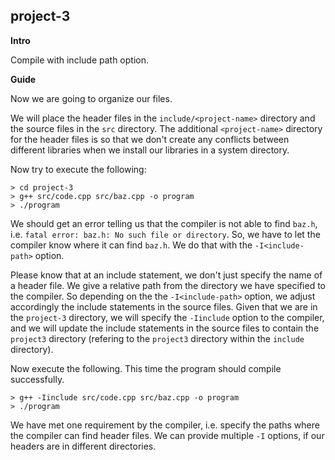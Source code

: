 project-3
---------

**Intro**

Compile with include path option.

**Guide**

Now we are going to organize our files.

We will place the header files in the `include/<project-name>` directory and the source files in the `src` directory. The additional `<project-name>` directory for the header files is so that we don't create any conflicts between different libraries when we install our libraries in a system directory.

Now try to execute the following:

```
> cd project-3
> g++ src/code.cpp src/baz.cpp -o program
> ./program
```

We should get an error telling us that the compiler is not able to find `baz.h`, i.e. `fatal error: baz.h: No such file or directory`. So, we have to let the compiler know where it can find `baz.h`. We do that with the `-I<include-path>` option.

Please know that at an include statement, we don't just specify the name of a header file. We give a relative path from the directory we have specified to the compiler. So depending on the the `-I<include-path>` option, we adjust accordingly the include statements in the source files. Given that we are in the `project-3` directory, we will specify the `-Iinclude` option to the compiler, and we will update the include statements in the source files to contain the `project3` directory (refering to the `project3` directory within the `include` directory).

Now execute the following. This time the program should compile successfully.

```
> g++ -Iinclude src/code.cpp src/baz.cpp -o program
> ./program
```

We have met one requirement by the compiler, i.e. specify the paths where the compiler can find header files. We can provide multiple `-I` options, if our headers are in different directories.
